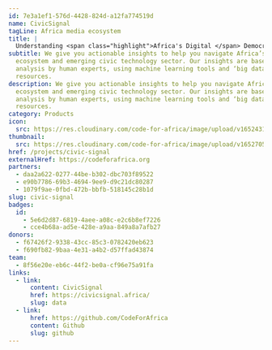 ```yaml
---
id: 7e3a1ef1-576d-4428-824d-a12fa774519d
name: CivicSignal
tagLine: Africa media ecosystem
title: |
  Understanding <span class="highlight">Africa's Digital </span> Democracies
subtitle: We give you actionable insights to help you navigate Africa’s media
  ecosystem and emerging civic technology sector. Our insights are based on
  analysis by human experts, using machine learning tools and ‘big data’
  resources.
description: We give you actionable insights to help you navigate Africa’s media
  ecosystem and emerging civic technology sector. Our insights are based on
  analysis by human experts, using machine learning tools and ‘big data’
  resources.
category: Products
icon:
  src: https://res.cloudinary.com/code-for-africa/image/upload/v1652431239/codeforafrica/icons/Type_CivicSignal_ayzj31.svg
thumbnail:
  src: https://res.cloudinary.com/code-for-africa/image/upload/v1652705959/codeforafrica/images/Property_1_PesaCheck_iahlrh.jpg
href: /projects/civic-signal
externalHref: https://codeforafrica.org
partners:
  - daa2a622-0277-44be-b302-dbc703f89522
  - e90b7786-69b3-4694-9ee9-d9c21dc80287
  - 1079f9ae-0fbd-472b-bbfb-518145c28b1d
slug: civic-signal
badges:
  id:
    - 5e6d2d87-6819-4aee-a08c-e2c6b8ef7226
    - cce4b68a-ad5e-428e-a9aa-849a8a7afb27
donors:
  - f67426f2-9338-43cc-85c3-0782420eb623
  - f690fb82-9baa-4e31-a4b2-d57ffad43874
team:
  - 8f56e20e-eb6c-44f2-be0a-cf96e75a91fa
links:
  - link:
      content: CivicSignal
      href: https://civicsignal.africa/
      slug: data
  - link:
      href: https://github.com/CodeForAfrica
      content: Github
      slug: github
---
```

